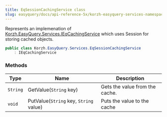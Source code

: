 ```yaml
---
title: EqSessionCachingService class
slug: easyquery/docs/api-reference-5x/korzh-easyquery-services-namespace/eqsessioncachingservice-class
---
```



Represents an implemenation of [Korzh.EasyQuery.Services.IEqCachingService](/api-reference-5x/korzh-easyquery-services-namespace/ieqcachingservice-interface)  which uses Session for storing cached objects.
```csharp
public class Korzh.EasyQuery.Services.EqSessionCachingService
    : IEqCachingService

```

### Methods

| Type | Name | Description | 
| --- | --- | --- | 
| `String` | GetValue(`String` key) | Gets the value from the cache. | 
| `void` | PutValue(`String` key, `String` value) | Puts the value to the cache |